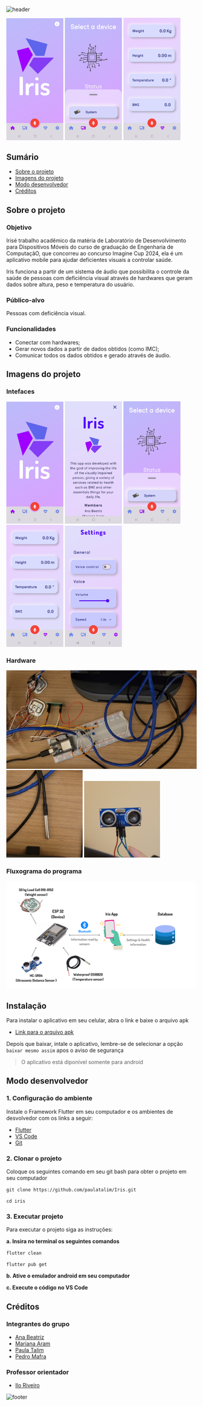 ![header](https://capsule-render.vercel.app/api?type=waving&color=A000FF&fontColor=ffffff&height=220&section=header&text=Iris&fontSize=50&animation=fadeIn&fontAlignY=38&desc=Aplicativo%20de%20Saúde%20para%20Deficientes%20Visuais&descAlignY=55)

<img src="./documentation/screenshots/home_page.jpg" width="30%">
<img src="./documentation/screenshots/devices.jpg" width="30%">
<img src="./documentation/screenshots/information.jpg" width="30%">

## Sumário

- [Sobre o projeto](#sobre-o-projeto)
- [Imagens do projeto](#imagens-do-projeto)
- [Modo desenvolvedor](#modo-desenvolvedor)
- [Créditos](#créditos)

## Sobre o projeto

### Objetivo

Irisé trabalho acadêmico da matéria de Laboratório de Desenvolvimento para Dispositivos Móveis do curso de graduação de Engenharia de ComputaçãO, que concorreu ao concurso Imagine Cup 2024, ela é um aplicativo mobile para ajudar deficientes visuais a controlar saúde.

Iris funciona a partir de um sistema de áudio que possibilita o controle da saúde de pessoas com deficiência visual através de hardwares que geram dados sobre altura, peso e temperatura do usuário.

### Público-alvo

Pessoas com deficiência visual.

### Funcionalidades

- Conectar com hardwares;
- Gerar novos dados a partir de dados obtidos (como IMC);
- Comunicar todos os dados obtidos e gerado através de áudio.

## Imagens do projeto

### Intefaces

<img src="./documentation/screenshots/home_page.jpg" width="30%">
<img src="./documentation/screenshots/about.jpg" width="30%">
<img src="./documentation/screenshots/devices.jpg" width="30%">
<img src="./documentation/screenshots/information.jpg" width="30%">
<img src="./documentation/screenshots/settings.jpg" width="30%">

### Hardware

<img alt="Hardware" src="./documentation/photos/hardware_foto2.jpg">
<img alt="Sensor de Temperatura" src="./documentation/photos/hardware_foto1.jpg" width="40%">
<img alt="Sensor ultrassônico" src="./documentation/photos/hardware_foto3.jpg" width="40%">

### Fluxograma do programa

![Fluxograma do sistema](./documentation/Fluxograma%20sistema.png)

## Instalação

Para instalar o aplicativo em seu celular, abra o link e baixe o arquivo apk

- [Link para o arquivo apk](https://drive.google.com/file/d/1NWOhdup8y5AraOV6iu96ClMejNaK75El/view)

Depois que baixar, intale o aplicativo, lembre-se de selecionar a opção `baixar mesmo assim` apos o aviso de segurança

> O aplicativo está diponível somente para android

## Modo desenvolvedor

### 1. Configuração do ambiente

Instale o Framework Flutter em seu computador e os ambientes de desvolvedor com os links a seguir:

- [Flutter](https://docs.flutter.dev/get-started/install)
- [VS Code](https://code.visualstudio.com/download)
- [Git](https://git-scm.com/)

### 2. Clonar o projeto

Coloque os seguintes comando em seu git bash para obter o projeto em seu computador

```
git clone https://github.com/paulatalim/Iris.git
```
```
cd iris
```

### 3. Executar projeto

Para executar o projeto siga as instruções:

**a. Insira no terminal os seguintes comandos**

```
flutter clean
```

```
flutter pub get
```

**b. Ative o emulador android em seu computador**

**c. Execute o código no VS Code**

## Créditos

### Integrantes do grupo

- [Ana Beatriz](https://github.com/Ana-Bea-S)
- [Mariana Aram](https://www.linkedin.com/in/mariana-aram-silva-a766b623b/)
- [Paula Talim](https://www.linkedin.com/in/paulatalim/)
- [Pedro Mafra](https://www.linkedin.com/in/pedro-mafra-vas/)

### Professor orientador

- [Ilo Riveiro](https://www.linkedin.com/in/ilorivero/)

![footer](https://capsule-render.vercel.app/api?type=waving&color=A000FF&height=200&section=footer)
